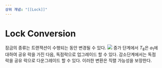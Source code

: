 ```yaml
---
상위 개념: "[[Lock]]"
---
```

# Lock Conversion
잠금의 종류는 트랜잭션이 수행되는 동안 변경될 수 있다.
![](https://i.imgur.com/V9aFYeV.png)
증가 단계에서 $T_8$은 $a_1$에 대하여 공유 락을 가진 다음, 독점락으로 업그레이드 할 수 있다. 감소단계에서는 독점 락을 공유 락으로 다운그레이드 할 수 있다. 이러한 변환은 직렬 가능성을 보장한다.